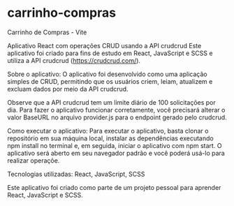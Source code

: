 # carrinho-compras
Carrinho de Compras - Vite

Aplicativo React com operações CRUD usando a API crudcrud
Este aplicativo foi criado para fins de estudo em React, JavaScript e SCSS e utiliza a API crudcrud (https://crudcrud.com/).

Sobre o aplicativo:
O aplicativo foi desenvolvido como uma aplicação simples de CRUD, permitindo que os usuários criem, leiam, atualizem e excluam dados por meio da API crudcrud.

Observe que a API crudcrud tem um limite diário de 100 solicitações por dia. Para fazer o aplicativo funcionar corretamente, você precisará alterar o valor BaseURL no arquivo provider.js para o endpoint gerado pelo crudcrud.

Como executar o aplicativo:
Para executar o aplicativo, basta clonar o repositório em sua máquina local, instalar as dependências executando npm install no terminal e, em seguida, iniciar o aplicativo com npm start. O aplicativo será aberto em seu navegador padrão e você poderá usá-lo para realizar operaçõe.

Tecnologias utilizadas:
React,
JavaScript,
SCSS

Este aplicativo foi criado como parte de um projeto pessoal para aprender React, JavaScript e SCSS.
